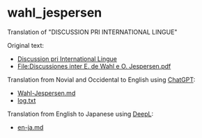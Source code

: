 # wahl_jespersen

Translation of "DISCUSSION PRI INTERNATIONAL LINGUE"

Original text:

* [Discussion pri International Lingue](http://interlanguages.net/OJEW.html)
* [File:Discussiones inter E. de Wahl e O. Jespersen.pdf](https://commons.wikimedia.org/wiki/File:Discussiones_inter_E._de_Wahl_e_O._Jespersen.pdf
)

Translation from Novial and Occidental to English using [ChatGPT](https://chat.openai.com/):

* [Wahl-Jespersen.md](https://github.com/7shi/wahl_jespersen/blob/main/Wahl-Jespersen.md)
* [log.txt](https://github.com/7shi/wahl_jespersen/blob/main/log.txt)

Translation from English to Japanese using [DeepL](https://www.deepl.com/translator):

* [en-ja.md](https://github.com/7shi/wahl_jespersen/blob/main/en-ja.md)
